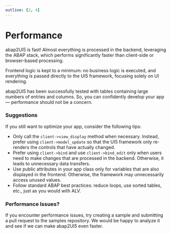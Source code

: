 ```yaml
---
outline: [2, 4]
---
```


# Performance

abap2UI5 is fast! Almost everything is processed in the backend, leveraging the ABAP stack, which performs significantly faster than client-side or browser-based processing. <br>

Frontend logic is kept to a minimum: no business logic is executed, and everything is passed directly to the UI5 framework, focusing solely on UI rendering. <br>

abap2UI5 has been successfully tested with tables containing large numbers of entries and columns. So, you can confidently develop your app — performance should not be a concern.

### Suggestions
If you still want to optimize your app, consider the following tips:
* Only call the `client->view_display` method when necessary. Instead, prefer using `client->model_update` so that the UI5 framework only re-renders the controls that have actually changed.
* Prefer using `client->bind` and use `client->bind_edit` only when users need to make changes that are processed in the backend. Otherwise, it leads to unnecessary data transfers.
* Use public attributes in your app class only for variables that are also displayed in the frontend. Otherwise, the framework may unnecessarily access unused values.
* Follow standard ABAP best practices: reduce loops, use sorted tables, etc., just as you would with ALV.

### Performance Issues?
If you encounter performance issues, try creating a sample and submitting a pull request to the samples repository. We would be happy to analyze it and see if we can make abap2UI5 even faster.
